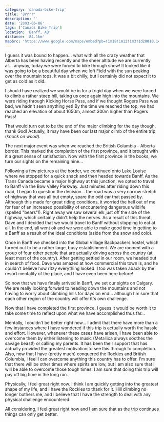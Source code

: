 ```yaml
---
category: 'canada-bike-trip'
title: 'Brrrr'
description: ''
date: '2003-05-06'
tags: ['Canads Bike Trip']
location: 'Banff, AB'
distance: '84.1km'
mapSrc: 'https://www.google.com/maps/embed?pb=!1m18!1m12!1m3!1d20010.144657507397!2d-115.5854315138858!3d51.17728169325007!2m3!1f0!2f0!3f0!3m2!1i1024!2i768!4f13.1!3m3!1m2!1s0x5370ca45910c4afd%3A0xcaafaebedaac9463!2sBanff%2C%20AB!5e0!3m2!1sen!2sca!4v1609170206316!5m2!1sen!2sca'
---
```

I guess it was bound to happen... what with all the crazy weather that Alberta has been having recently and the sheer altitude we are currently at... anyway, today we were forced to bike through snow! It looked like it was going to be a beautiful day when we left Field with the sun peaking over the mountain tops. It was a bit chilly, but I certainly did not expect it to get as cold as it did.

I should have realized we would be in for a frigid day when we were forced to climb a rather steep hill, taking us once again high into the mountains. We were riding through Kicking Horse Pass, and if we thought Rogers Pass was bad, we hadn't seen anything yet! By the time we reached the top, we had reached an elevation of about 1650m, almost 300m higher than Rogers Pass!

That would turn out to be the end of the major climbing for the day though, thank God! Actually, it may have been our last major climb of the entire trip (*knock on wood*).

The next major event was when we reached the British Columbia - Alberta border. This marked the completion of the first province, and it brought with it a great sense of satisfaction. Now with the first province in the books, we turn our sights on the remaining nine...

Following a few pictures at the border, we continued onto Lake Louise where we stopped for a quick snack and then headed towards Banff. As the Trans Canada became a major highway at this junction, we opted to travel to Banff via the Bow Valley Parkway. Just minutes after riding down this road, I began to question the decision... the road was a very narrow stretch of highway that was all but empty, spare the odd car that passed by. Although this made for great riding conditions, it worried the hell out of me for fear of an increased possibility of encountering dangerous wildlife (spelled "bears"!). Right away we saw several elk just off the side of the highway, which certainly didn't help the nerves. As a result of this threat, Dave and I decided that we would travel to Banff without stopping to eat at all. In the end, all went ok and we were able to make good time in getting to a Banff as a result of the ideal conditions (aside from the snow and cold).

Once in Banff we checked into the Global Village Backpackers hostel, which turned out to be a rather large, busy establishment. We are roomed with a group of four other people that are actually driving across the country (at least most of the country). After getting settled in our room, we headed out in search of food. Dave was amazed at how commercial this town is, and he couldn't believe how ritzy everything looked. I too was taken aback by the resort mentality of the place, and I have even been here before!

So now that we have finally arrived in Banff, we set our sights on Calgary. We are really looking forward to heading down the mountains and not having to worry about climbing hills for days on end... although I'm sure that each other region of the country will offer it's own challenge.

Now that I have completed the first province, I guess it would be worth it to take some time to reflect upon what we have accomplished thus far...

Mentally, I couldn't be better right now... I admit that there have more than a few instances where I have wondered if this trip is actually worth the hassle and effort. However, whenever these cases have arisen, I have been able to overcome them by either listening to music (Metallica always soothes the savage beast!) or calling my parents. It has been their support that has actually provided the greatest motivation to see this through to completion. Also, now that I have (pretty much) conquered the Rockies and British Columbia, I feel I can overcome anything this country has to offer. I'm sure that there will be other times where spirits are low, but I am also sure that I will be able to overcome those tough times. I am sure that doing this trip will pay off big time in the long run.

Physically, I feel great right now. I think I am quickly getting into the greatest shape of my life, and I have the Rockies to thank for it. Hill climbing no longer bothers me, and I believe that I have the strength to deal with any physical challenge encountered.

All considering, I feel great right now and I am sure that as the trip continues things can only get better.
